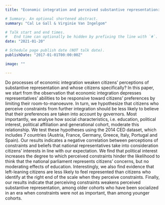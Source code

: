 ```yaml
---
title: "Economic integration and perceived substantive representation: The conditional role of experience and knowledge"

# Summary. An optional shortened abstract.
summary: "Cal Le Gall & Virginie Van Ingelgom"

# Talk start and end times.
#   End time can optionally be hidden by prefixing the line with `#`.
date: "2021-01-20"

# Schedule page publish date (NOT talk date).
publishDate: "2017-01-01T00:00:00Z"

image: ""

---
```


Do processes of economic integration weaken citizens’ perceptions of substantive representation and whose citizens specifically? In this paper, we start from the observation that economic integration depresses representatives’ abilities to be responsive toward citizens’ preferences by limiting their room-to-manoeuvre. In turn, we hypothesize that citizens who perceive constraints from further integration should be less likely to believe that their preferences are taken into account by governors. Most importantly, we analyse how social characteristics, i.e. education, political interest, political affiliation and generational cohort, moderate this relationship. We test these hypotheses using the 2014 CED dataset, which includes 7 countries (Austria, France, Germany, Greece, Italy, Portugal and Spain). Our results indicates a negative correlation between perceptions of constraints and beliefs that national representatives take into consideration citizens’ interests in line with our expectation. We find that political interest increases the degree to which perceived constraints hinder the likelihood to think that the national parliament represents citizens’ concerns, but no moderating effects of education. Interestingly, we also find evidence that left-leaning citizens are less likely to feel represented than citizens who identify at the right end of the scale when they perceive constraints. Finally, our results indicate that perceiving constraints weakens perceived substantive representation, among older cohorts who have been socialized in an era when constraints were not as important, than among younger cohorts.
